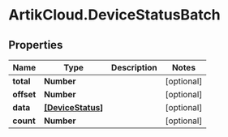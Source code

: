 # ArtikCloud.DeviceStatusBatch

## Properties
Name | Type | Description | Notes
------------ | ------------- | ------------- | -------------
**total** | **Number** |  | [optional] 
**offset** | **Number** |  | [optional] 
**data** | [**[DeviceStatus]**](DeviceStatus.md) |  | [optional] 
**count** | **Number** |  | [optional] 


